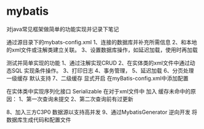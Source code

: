 # mybatis
对java常见框架做简单的功能实现并记录下笔记

通过源目录下的mybats-config.xml 
1、连接的数据库并补充所需信息
2、和本地的xml文件或注解类建立关联。
3、设置数据库操作，如延迟加载，使用时再加载

测试并简单实现的功能
1、通过注解实现CRUD
2、在实体类的xml文件中通过动态SQL 实现条件操作。
3、打印日志
4、事务管理，
5、延迟加载
6、分页处理
一级缓存 默认支持
7、二级缓存 显式开启
在myBatis-config.xml中添加配置
<settings>
	<setting name="cacheEnabled" value="true"/> 
</settings>

在实体类中实现序列化接口 Serializable 
在对于xml文件中 加入 <cache/> 
缓存未命中的原因：
1、第一次查询未提交
2、第二次查询前有过更新

8、加入三方C3P0 数据源以支持高并发
9、通过MybatisGenerator 逆向开发 将数据库生成代码和配置文件


